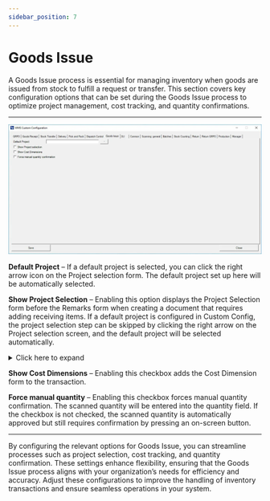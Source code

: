 ```yaml
---
sidebar_position: 7
---
```


# Goods Issue

A Goods Issue process is essential for managing inventory when goods are issued from stock to fulfill a request or transfer. This section covers key configuration options that can be set during the Goods Issue process to optimize project management, cost tracking, and quantity confirmations.

---

![Goods Issue](./media/cc-goods-issue.webp)

**Default Project** – If a default project is selected, you can click the right arrow icon on the Project selection form. The default project set up here will be automatically selected.

**Show Project Selection** – Enabling this option displays the Project Selection form before the Remarks form when creating a document that requires adding receiving items. If a default project is configured in Custom Config, the project selection step can be skipped by clicking the right arrow on the Project selection screen, and the default project will be selected automatically.
    <details>
    <summary>Click here to expand</summary>
    <div>
    ![Project Selection](./media/goods-issue/goods-issue-project-selection.png)
    </div>
    </details>

**Show Cost Dimensions** – Enabling this checkbox adds the Cost Dimension form to the transaction.

**Force manual quantity** – Enabling this checkbox forces manual quantity confirmation. The scanned quantity will be entered into the quantity field. If the checkbox is not checked, the scanned quantity is automatically approved but still requires confirmation by pressing an on-screen button.

---
By configuring the relevant options for Goods Issue, you can streamline processes such as project selection, cost tracking, and quantity confirmation. These settings enhance flexibility, ensuring that the Goods Issue process aligns with your organization’s needs for efficiency and accuracy. Adjust these configurations to improve the handling of inventory transactions and ensure seamless operations in your system.
